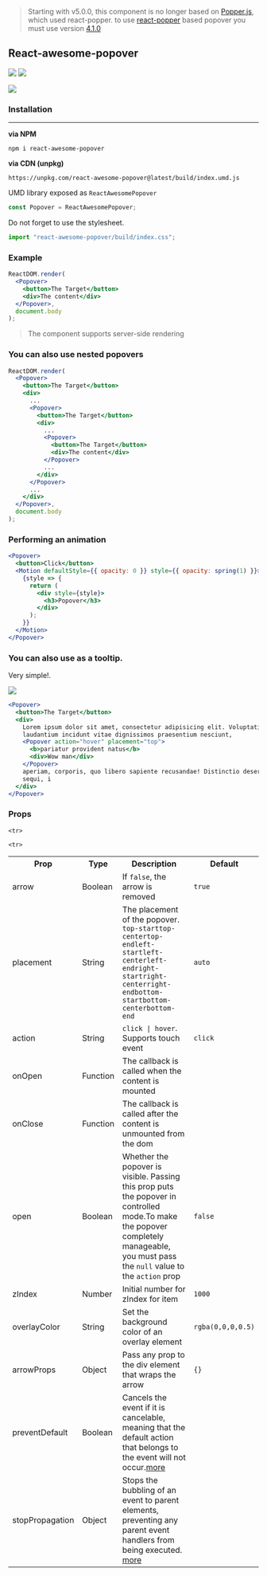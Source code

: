 > Starting with v5.0.0, this component is no longer based on <a href="https://github.com/FezVrasta/popper.js" target="_blank">Popper.js</a>, which used react-popper. to use <a href="https://github.com/FezVrasta/react-popper" target="_blank">react-popper</a> based popover you must use version <a href="https://github.com/vaheqelyan/react-awesome-popover/tree/v4.1.0" target="_blank">4.1.0</a>

## React-awesome-popover

<p>
  <a href="https://www.npmjs.com/package/react-awesome-popover"><img  src="https://img.shields.io/npm/v/react-awesome-popover?style=for-the-badge"/></a>
<a href="https://bundlephobia.com/result?p=react-awesome-popover@latest"><img src="https://img.shields.io/bundlephobia/min/react-awesome-popover?style=for-the-badge"/></a>
</p>

![](https://res.cloudinary.com/dmtrk3yns/image/upload/q_auto/v1568812281/react-awesome-popover/ezgif-5-6832e82b1255.gif)

### Installation

---

**via NPM**

```code
npm i react-awesome-popover
```

**via CDN (unpkg)**

```code
https://unpkg.com/react-awesome-popover@latest/build/index.umd.js
```

UMD library exposed as `ReactAwesomePopover`

```js
const Popover = ReactAwesomePopover;
```

Do not forget to use the stylesheet.

```js
import "react-awesome-popover/build/index.css";
```

### Example

```jsx
ReactDOM.render(
  <Popover>
    <button>The Target</button>
    <div>The content</div>
  </Popover>,
  document.body
);
```

> The component supports server-side rendering

### You can also use nested popovers

```jsx
ReactDOM.render(
  <Popover>
    <button>The Target</button>
    <div>
      ...
      <Popover>
        <button>The Target</button>
        <div>
          ...
          <Popover>
            <button>The Target</button>
            <div>The content</div>
          </Popover>
          ...
        </div>
      </Popover>
      ...
    </div>
  </Popover>,
  document.body
);
```

### Performing an animation

```jsx
<Popover>
  <button>Click</button>
  <Motion defaultStyle={{ opacity: 0 }} style={{ opacity: spring(1) }}>
    {style => {
      return (
        <div style={style}>
          <h3>Popover</h3>
        </div>
      );
    }}
  </Motion>
</Popover>
```

### You can also use as a tooltip.

Very simple!.

![](http://res.cloudinary.com/dmtrk3yns/image/upload/c_scale,q_auto,w_278/v1536139578/ezgif.com-video-to-gif_6_sqhep4.gif)

```jsx
<Popover>
  <button>The Target</button>
  <div>
    Lorem ipsum dolor sit amet, consectetur adipisicing elit. Voluptatibus error
    laudantium incidunt vitae dignissimos praesentium nesciunt,
    <Popover action="hover" placement="top">
      <b>pariatur provident natus</b>
      <div>Wow man</div>
    </Popover>
    aperiam, corporis, quo libero sapiente recusandae! Distinctio deserunt dolor
    sequi, i
  </div>
</Popover>
```

### Props

<table>
  <tr>
    <th>Prop</th>
    <th>Type</th>
    <th>Description</th>
    <th>Default</th>
  </tr>
  <tr>
    <td>arrow</td>
    <td>Boolean</td>
    <td>If  <code>false</code>, the arrow is removed</td>
    <td><code>true</code></td>
  </tr>
  <tr>
    <td>placement</td>
    <td>String</td>
    <td>The placement of the popover.<br/> <code>top-start</code><code>top-center</code><code>top-end</code><code>left-start</code><code>left-center</code><code>left-end</code><code>right-start</code><code>right-center</code><code>right-end</code><code>bottom-start</code><code>bottom-center</code><code>bottom-end</code></td>
    <td><code>auto</code></td>
  </tr>
  <tr>
    <td>action</td>
    <td>String</td>
    <td><code>click | hover</code>. Supports touch event</td>
    <td><code>click</code></td>
  </tr>
  <tr>
    <td>onOpen</td>
    <td>Function</td>
    <td>The callback is called when the content is mounted</td>
    <td></td>
  </tr>
  <tr>
    <td>onClose</td>
    <td>Function</td>
    <td>The callback is called after the content is unmounted from the dom</td>
    <td></td>
  </tr>
  <tr>
    <td>open</td>
    <td>Boolean</td>
    <td>Whether the popover is visible. Passing this prop puts the popover in controlled mode.To make the popover completely manageable, you must pass the <code>null</code> value to the <code>action</code> prop</td>
    <td><code>false</code></td>
  </tr> 
  <tr>
  <td>zIndex</td>
  <td>Number</td>
  <td>Initial number for zIndex for item</td>
  <td><code>1000</code></td>
</tr>
  
    <tr>
  <td>overlayColor</td>
  <td>String</td>
  <td>Set the background color of an overlay element</td>
  <td><code>rgba(0,0,0,0.5)</code></td>
</tr>

<tr>
  <td>arrowProps</td>
  <td>Object</td>
  <td>Pass any prop to the div element that wraps the arrow</td>
  <td><code>{}</code></td>
</tr>
  
  <tr>
  <td>preventDefault</td>
  <td>Boolean</td>
  <td>Cancels the event if it is cancelable, meaning that the default action that belongs to the event will not occur.<a href="https://developer.mozilla.org/en-US/docs/Web/API/Event/preventDefault" target="_blank">more</a></td>
  <td></td>
</tr>
  
  
    <tr>
  <td>stopPropagation</td>
  <td>Object</td>
  <td>Stops the bubbling of an event to parent elements, preventing any parent event handlers from being executed. <a href="https://developer.mozilla.org/en-US/docs/Web/API/Event/stopPropagation" target="_blank">more</a></td>
  <td></td>
</tr>
  
  
</table>
